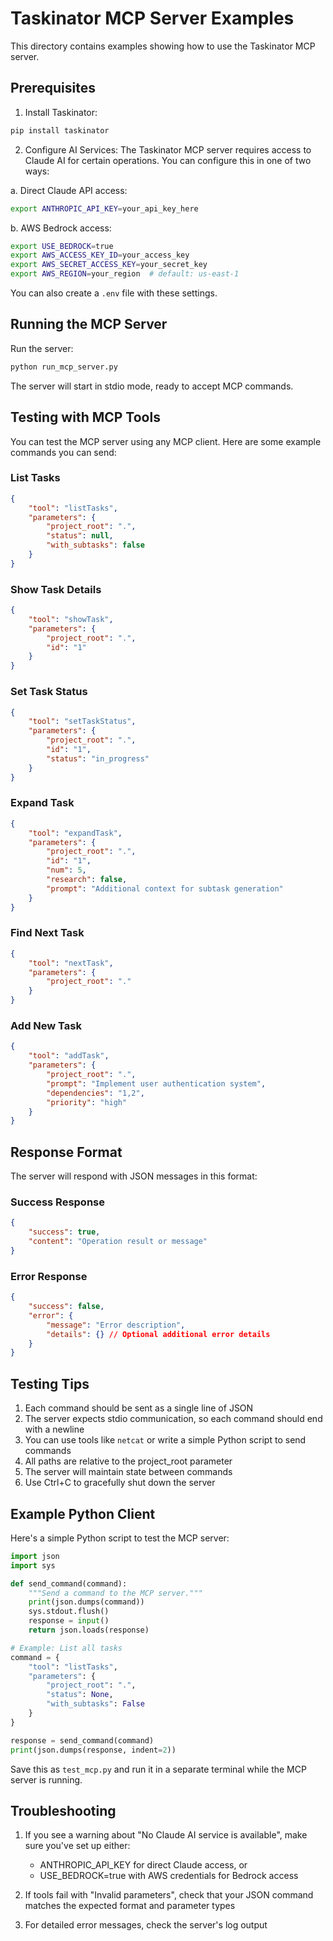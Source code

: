 # Taskinator MCP Server Examples

This directory contains examples showing how to use the Taskinator MCP server.

## Prerequisites

1. Install Taskinator:
```bash
pip install taskinator
```

2. Configure AI Services:
The Taskinator MCP server requires access to Claude AI for certain operations. You can configure this in one of two ways:

a. Direct Claude API access:
```bash
export ANTHROPIC_API_KEY=your_api_key_here
```

b. AWS Bedrock access:
```bash
export USE_BEDROCK=true
export AWS_ACCESS_KEY_ID=your_access_key
export AWS_SECRET_ACCESS_KEY=your_secret_key
export AWS_REGION=your_region  # default: us-east-1
```

You can also create a `.env` file with these settings.

## Running the MCP Server

Run the server:
```bash
python run_mcp_server.py
```

The server will start in stdio mode, ready to accept MCP commands.

## Testing with MCP Tools

You can test the MCP server using any MCP client. Here are some example commands you can send:

### List Tasks
```json
{
    "tool": "listTasks",
    "parameters": {
        "project_root": ".",
        "status": null,
        "with_subtasks": false
    }
}
```

### Show Task Details
```json
{
    "tool": "showTask",
    "parameters": {
        "project_root": ".",
        "id": "1"
    }
}
```

### Set Task Status
```json
{
    "tool": "setTaskStatus",
    "parameters": {
        "project_root": ".",
        "id": "1",
        "status": "in_progress"
    }
}
```

### Expand Task
```json
{
    "tool": "expandTask",
    "parameters": {
        "project_root": ".",
        "id": "1",
        "num": 5,
        "research": false,
        "prompt": "Additional context for subtask generation"
    }
}
```

### Find Next Task
```json
{
    "tool": "nextTask",
    "parameters": {
        "project_root": "."
    }
}
```

### Add New Task
```json
{
    "tool": "addTask",
    "parameters": {
        "project_root": ".",
        "prompt": "Implement user authentication system",
        "dependencies": "1,2",
        "priority": "high"
    }
}
```

## Response Format

The server will respond with JSON messages in this format:

### Success Response
```json
{
    "success": true,
    "content": "Operation result or message"
}
```

### Error Response
```json
{
    "success": false,
    "error": {
        "message": "Error description",
        "details": {} // Optional additional error details
    }
}
```

## Testing Tips

1. Each command should be sent as a single line of JSON
2. The server expects stdio communication, so each command should end with a newline
3. You can use tools like `netcat` or write a simple Python script to send commands
4. All paths are relative to the project_root parameter
5. The server will maintain state between commands
6. Use Ctrl+C to gracefully shut down the server

## Example Python Client

Here's a simple Python script to test the MCP server:

```python
import json
import sys

def send_command(command):
    """Send a command to the MCP server."""
    print(json.dumps(command))
    sys.stdout.flush()
    response = input()
    return json.loads(response)

# Example: List all tasks
command = {
    "tool": "listTasks",
    "parameters": {
        "project_root": ".",
        "status": None,
        "with_subtasks": False
    }
}

response = send_command(command)
print(json.dumps(response, indent=2))
```

Save this as `test_mcp.py` and run it in a separate terminal while the MCP server is running.

## Troubleshooting

1. If you see a warning about "No Claude AI service is available", make sure you've set up either:
   - ANTHROPIC_API_KEY for direct Claude access, or
   - USE_BEDROCK=true with AWS credentials for Bedrock access

2. If tools fail with "Invalid parameters", check that your JSON command matches the expected format and parameter types

3. For detailed error messages, check the server's log output